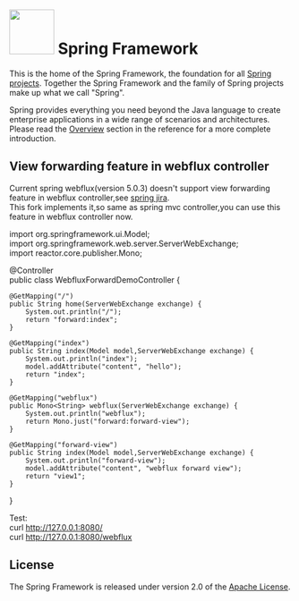 # <img src="src/docs/asciidoc/images/spring-framework.png" width="80" height="80"> Spring Framework

This is the home of the Spring Framework, the foundation for all
[Spring projects](https://spring.io/projects). Together the Spring Framework and the family of Spring projects make up what we call "Spring". 

Spring provides everything you need beyond the Java language to create enterprise
applications in a wide range of scenarios and architectures. Please read the
[Overview](https://docs.spring.io/spring/docs/current/spring-framework-reference/overview.html#spring-introduction)
section in the reference for a more complete introduction.

## View forwarding feature in webflux controller
Current spring webflux(version 5.0.3) doesn't support view forwarding feature in webflux controller,see [spring jira](https://jira.spring.io/browse/SPR-14537).   
This fork implements it,so same as spring mvc controller,you 
can use this feature in webflux controller now.
 
 import org.springframework.ui.Model;  
 import org.springframework.web.server.ServerWebExchange;  
 import reactor.core.publisher.Mono; 
 
 @Controller  
 public class WebfluxForwardDemoController {
 	
 	@GetMapping("/")
	public String home(ServerWebExchange exchange) {
	    System.out.println("/");
		return "forward:index";
	}
	
	@GetMapping("index")
	public String index(Model model,ServerWebExchange exchange) {
	    System.out.println("index");
	    model.addAttribute("content", "hello");
		return "index";
    }
    
    @GetMapping("webflux")
	public Mono<String> webflux(ServerWebExchange exchange) {
	    System.out.println("webflux");
		return Mono.just("forward:forward-view");
	}
	
	@GetMapping("forward-view")
	public String index(Model model,ServerWebExchange exchange) {
	    System.out.println("forward-view");
	    model.addAttribute("content", "webflux forward view");
		return "view1";
    }
} 
       
    
Test:  
 curl http://127.0.0.1:8080/  
 curl http://127.0.0.1:8080/webflux    
    

## License

The Spring Framework is released under version 2.0 of the
[Apache License](http://www.apache.org/licenses/LICENSE-2.0).

